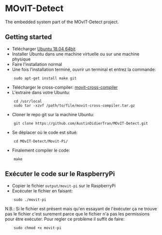 # MOvIT-Detect
The embedded system part of the MOvIT-Detect project.

## Getting started

- Télécharger [Ubuntu 18.04 64bit](http://releases.ubuntu.com/18.04/)
- Installer Ubuntu dans une machine virtuelle ou sur une machine physique
- Faire l'installation normal
- Une fois l'installation terminé, ouvrir un terminal et entrez la commande:
``` shell
    sudo apt-get install make git
```
- Télécharger le cross-compiler: [movit-cross-compiler](https://1drv.ms/u/s!AjyPHvJRDLOMrhWOt6g2g4qBiGZn)
- L'extraire dans votre Ubuntu:
``` shell
    cd /usr/local
    sudo tar -xzvf /path/to/file/movit-cross-compiler.tar.gz
```
- Cloner le repo git sur la machine Ubuntu:
```shell
    git clone https://github.com/AustinDidierTran/MOvIT-Detect.git
```
- Se déplacer où le code est situé:
```shell
    cd MOvIT-Detect/Movit-Pi/
```
- Finalement compiler le code:
```shell
    make
```

## Exécuter le code sur le RaspberryPi

- Copier le fichier `output/movit-pi` sur le RaspberryPi
- Excécuter le fichier en faisant:
```shell
    sudo ./movit-pi
```
N.B.: Si le fichier est présent mais qu'en essayant de l'éxécuter ça ne trouve pas le fichier c'est surement parce que le fichier n'a pas les permissions pour être exécuter. Pour regler ce problème il suffit de faire:
```shell
    sudo chmod +x movit-pi
```
